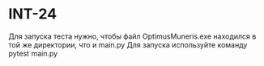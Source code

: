 # INT-24
Для запуска теста нужно, чтобы файл OptimusMuneris.exe находился в той же директории, что и main.py
Для запуска используйте команду pytest main.py
